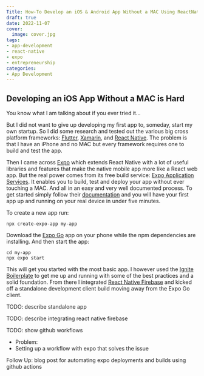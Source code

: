 ```yaml
---
Title: How-To Develop an iOS & Android App Without a MAC Using ReactNative and Expo
draft: true
date: 2022-11-07
cover:
  image: cover.jpg
tags:
- app-development
- react-native
- expo
- entrepreneurship
categories:
- App Development
---
```


## Developing an iOS App Without a MAC is Hard

You know what I am talking about if you ever tried it...  

But I did not want to give up developing my first app to, someday, start my own startup. So I did some research and tested out the various big cross platform frameworks: [Flutter][flutter], [Xamarin][xamarin], and [React Native][react-native]. The problem is that I have an iPhone and no MAC but every framework requires one to build and test the app.

Then I came across [Expo][expo] which extends React Native with a lot of useful libraries and features that make the native mobile app more like a React web app. But the real power comes from its free build service: [Expo Application Services][eas]. It enables you to build, test and deploy your app without ever touching a MAC. And all in an easy and very well documented process. To get started simply follow their [documentation][expo-start] and you will have your first app up and running on your real device in under five minutes.

To create a new app run:

```shell
npx create-expo-app my-app
```

Download the [Expo Go][expo-go] app on your phone while the npm dependencies are installing. And then start the app:

```shell
cd my-app
npx expo start
```

This will get you started with the most basic app. I however used the [Ignite Boilerplate][ignite] to get me up and running with some of the best practices and a solid foundation. From there I integrated [React Native Firebase][rnfirebase] and kicked off a standalone development client build moving away from the Expo Go client.

TODO: describe standalone app

TODO: describe integrating react native firebase

TODO: show github workflows


- Problem: 
- Setting up a workflow with expo that solves the issue

Follow Up: blog post for automating expo deployments and builds using github actions

[flutter]: https://flutter.dev/
[xamarin]: https://dotnet.microsoft.com/en-us/apps/xamarin
[react-native]: https://reactnative.dev/
[expo]: https://expo.dev/
[eas]: https://expo.dev/eas
[expo-start]: https://docs.expo.dev/get-started/create-a-new-app/
[expo-go]: https://expo.dev/client
[ignite]: https://github.com/infinitered/ignite
[rnfirebase]: https://rnfirebase.io/
